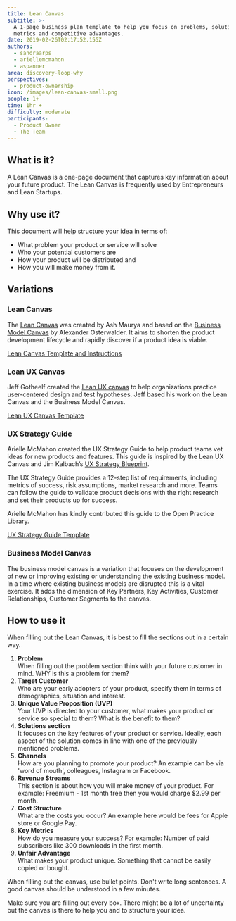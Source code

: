 ```yaml
---
title: Lean Canvas
subtitle: >-
  A 1-page business plan template to help you focus on problems, solutions, key
  metrics and competitive advantages.
date: 2019-02-26T02:17:52.155Z
authors:
  - sandraarps
  - ariellemcmahon
  - aspanner
area: discovery-loop-why
perspectives:
  - product-ownership
icon: /images/lean-canvas-small.png
people: 1+
time: 1hr +
difficulty: moderate
participants:
  - Product Owner
  - The Team
---
```

## What is it?

A Lean Canvas is a one-page document that captures key information about your future product. The Lean Canvas is frequently used by Entrepreneurs and Lean Startups.

## Why use it?

This document will help structure your idea in terms of: 

* What problem your product or service will solve
* Who your potential customers are
* How your product will be distributed and 
* How you will make money from it.

## Variations

### Lean Canvas

The [Lean Canvas](https://leanstack.com/leancanvas) was created by Ash Maurya and based on the [Business Model Canvas](https://www.strategyzer.com/canvas/business-model-canvas) by Alexander Osterwalder. It aims to shorten the product development lifecycle and rapidly discover if a product idea is viable.

[Lean Canvas Template and Instructions](https://leanstack.com/LeanCanvas.pdf)

### Lean UX Canvas

Jeff Gotheelf created the [Lean UX canvas](https://www.jeffgothelf.com/blog/leanuxcanvas/) to help organizations practice user-centered design and test hypotheses. Jeff based his work on the Lean Canvas and the Business Model Canvas.

[Lean UX Canvas Template](https://www.jeffgothelf.com/wp-content/uploads/2016/12/LeanUX_canvas_v4.pdf)

### UX Strategy Guide

Arielle McMahon created the UX Strategy Guide to help product teams vet ideas for new products and features. This guide is inspired by the Lean UX Canvas and Jim Kalbach’s [UX Strategy Blueprint](https://experiencinginformation.com/2014/08/12/ux-strategy-blueprint/).

The UX Strategy Guide provides a 12-step list of requirements, including metrics of success, risk assumptions, market research and more. Teams can follow the guide to validate product decisions with the right research and set their products up for success.

Arielle McMahon has kindly contributed this guide to the Open Practice Library.

[UX Strategy Guide Template](/images/ux-strategy-template.jpg)

### Business Model Canvas

The business model canvas is a variation that focuses on the development of new or improving existing or understanding the existing business model. In a time where existing business models are disrupted this is a vital exercise. It adds the dimension of Key Partners, Key Activities, Customer Relationships, Customer Segments to the canvas.

## How to use it

When filling out the Lean Canvas, it is best to fill the sections out in a certain way. 

1. **Problem**\
   When filling out the problem section think with your future customer in mind. WHY is this a problem for them?
2. **Target Customer**\
   Who are your early adopters of your product, specify them in terms of demographics, situation and interest.
3. **Unique Value Proposition (UVP)** \
   Your UVP is directed to your customer, what makes your product or service so special to them? What is the benefit to them? 
4. **Solutions section**\
   It focuses on the key features of your product or service. Ideally, each aspect of the solution comes in line with one of the previously mentioned problems.
5. **Channels**\
   How are you planning to promote your product? An example can be via 'word of mouth', colleagues, Instagram or Facebook.
6. **Revenue Streams**\
   This section is about how you will make money of your product. For example: Freemium - 1st month free then you would charge $2.99 per month.
7. **Cost Structure**\
   What are the costs you occur? An example here would be fees for Apple store or Google Pay.
8. **Key Metrics**\
   How do you measure your success? For example: Number of paid subscribers like 300 downloads in the first month.
9. **Unfair Advantage**\
   What makes your product unique. Something that cannot be easily copied or bought.

When filling out the canvas, use bullet points. Don't write long sentences. A good canvas should be understood in a few minutes.

Make sure you are filling out every box. There might be a lot of uncertainty but the canvas is there to help you and to structure your idea.
